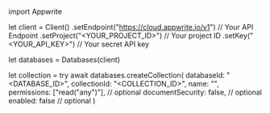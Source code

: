 import Appwrite

let client = Client()
    .setEndpoint("https://cloud.appwrite.io/v1") // Your API Endpoint
    .setProject("&lt;YOUR_PROJECT_ID&gt;") // Your project ID
    .setKey("&lt;YOUR_API_KEY&gt;") // Your secret API key

let databases = Databases(client)

let collection = try await databases.createCollection(
    databaseId: "<DATABASE_ID>",
    collectionId: "<COLLECTION_ID>",
    name: "<NAME>",
    permissions: ["read("any")"], // optional
    documentSecurity: false, // optional
    enabled: false // optional
)

